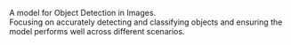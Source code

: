 A model for Object Detection in Images.   
Focusing on accurately detecting and classifying objects and ensuring the model performs well across different scenarios.
